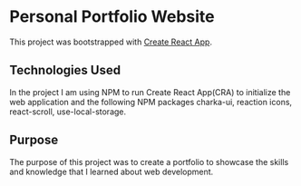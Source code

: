 # Personal Portfolio Website

This project was bootstrapped with [Create React App](https://github.com/facebook/create-react-app).

## Technologies Used

In the project I am using NPM to run Create React App(CRA) to initialize the web application and the following NPM packages charka-ui, reaction icons, react-scroll, use-local-storage.

## Purpose

The purpose of this project was to create a portfolio to showcase the skills and knowledge that I learned about web development.
